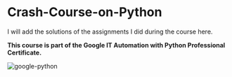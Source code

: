 # Crash-Course-on-Python
I will add the solutions of the assignments I did during the course here.

**This course is part of the Google IT Automation with Python Professional Certificate.**

![google-python](https://user-images.githubusercontent.com/60944453/106381234-65f38800-63c8-11eb-936b-b581ceecb60f.PNG)

